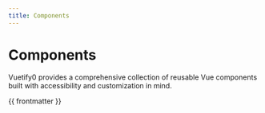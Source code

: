 ```yaml
---
title: Components
---
```


# Components

Vuetify0 provides a comprehensive collection of reusable Vue components built with accessibility and customization in mind.

{{ frontmatter }}